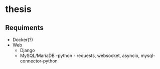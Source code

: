 # thesis

## Requiments
- Docker(?)
- Web
  - Django
  - MySQL/MariaDB
  -python - requests, websocket, asyncio, mysql-connector-python